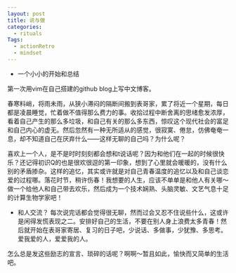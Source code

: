 ```yaml
---
layout: post
title: 说与做
categories:
  - rituals
Tags:
  - actionRetro
  - mindset
---
```


 - 一个小小的开始和总结

第一次用vim在自己搭建的github blog上写中文博客。

春寒料峭，将雨未雨，从狭小滞闷的隔断间搬到表哥家，累了将近一个星期，每日都是凌晨睡觉，忙着做不值得那么费力的事。收拾过程中断舍离的思绪愈发浓厚，看着自己产生的那么多垃圾，和自己有关的那么多东西，惊叹这个现代社会的富足和自己内心的虚无。然后忽然有一种无所适从的感觉，很寂寞、倦怠，仿佛奄奄一息，却不知道自己在厌弃什么——这样无聊的自己吗？为什么呢？

喜欢上一个人，是不是时时刻刻都会想和t说话呢？因为和他们在一起的时候很快乐？还记得初识Q的也是很欢很逗的第一印象，想到了心里就会暖暖的，没有什么别的矛盾掺杂。这样的追忆，其实或许就是对自己青春温度的追忆以及和自己谈恋爱的过程哪。落花时节，稍许伤春！我想要的人生，应该不单单是和他人有关哪～做一个给他人和自己带去欢乐，然后成为一个技术娴熟、头脑灵敏、文艺气息十足的计算生物学家吧！


 - 和人交流？
每次说完话都会觉得很无聊，然而过会又忍不住说些什么，这或许是闲得发慌表现之二。安排好自己的生活，不要在别人身上浪费太多青春！然后就开始在表哥家寄居、复习的日子吧，少说话、多做事，少犹豫、多思考。爱我爱的人，爱爱我的人。

怎么总是发这些励志的宣言、琐碎的话呢？啊啊～暂且如此，愉快而又简单的生活吧。


